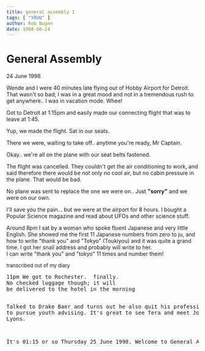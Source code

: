 ```yaml
---
title: general assembly 1
tags: [ "YRUU" ]
author: Rob Nugen
date: 1998-06-24
---
```


<title>General Assembly</title>

<h1>General Assembly</h1>

<p class=date>24 June 1998</p>

<p>Wende and I were 40 minutes late flying out of Hobby Airport for Detroit. That wasn't so bad; I was in a great mood and not in a tremendous rush to get anywhere..  I was in vacation mode.  Whee!

<p>Got to Detroit at 1:15pm and easily made our connecting flight that was to leave at 1:45.

<p>Yup, we made the flight.  Sat in our seats.  

<p>There we were, waiting to take off..   anytime you're ready, Mr Captain.

<p>Okay..  we're all on the plane with our seat belts fastened.

<p>The flight was cancelled.  They couldn't get the air conditioning to work, and said therefore there would be not only no cool air, but no cabin pressure in the plane.  That would be bad.

<p>No plane was sent to replace the one we were on.. Just <b>"sorry"</b> and we were on our own.  

<p>I'll save you the pain... but we were at the airport for 8 hours.  I bought a Popular Science magazine and read about UFOs and other science stuff.

<p>Around 8pm I sat by a woman who spoke fluent Japanese and very little English.  She showed me the first 11 Japanese numbers from zero to ju, and how to write "thank you" and "Tokyo" (Toukiyou)
and it was quite a grand time.  I got her snail address and probably will write to her.
<br>I can write "thank you" and "tokyo" 11 times and number them!

<p><font size=-1>transcribed out of my diary</font>

<p><pre>11pm We got to Rochester.  finally.
No checked luggage though; it will
be delivered to the hotel in the morning

Talked to Drake Baer and turns out 
he also quit his professional job to pursue
youth advising.  It's great to see Tera and 
meet Joey Lyons.

It's 01:15 or so Thursday 25 June 1998.
Welcome to General Assembly.
</pre>
</p>
